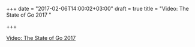 +++
date = "2017-02-06T14:00:02+03:00"
draft = true
title = "Video: The State of Go 2017 "

+++

<p><a href="/stories/1682-video-the-state-of-go-2017-fosdem">Video: The State of Go 2017 </a></p>
